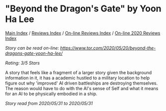 # "Beyond the Dragon's Gate" by Yoon Ha Lee

[Main Index](../../../README.md) / [Reviews Index](../../README.md) / [On-line Reviews Index](../README.md) / [On-line 2020 Reviews Index](README.md)

*Story can be read on-line: <https://www.tor.com/2020/05/20/beyond-the-dragons-gate-yoon-ha-lee/>*

*Rating: 3/5 Stars*

A story that feels like a fragment of a larger story given the background information in it, it has a academic hustled to a military location to help figure out why 'improved' AI driven battleships are destroying themselves. The reason would have to do with the AI's sense of Self and what it means for an AI to be physically embodied in a ship.

*Story read from 2020/05/31 to 2020/05/31*

